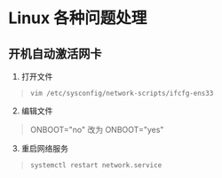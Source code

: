 # Linux 各种问题处理

## 开机自动激活网卡
1. 打开文件
> `vim /etc/sysconfig/network-scripts/ifcfg-ens33`

2. 编辑文件
> ONBOOT="no" 改为 ONBOOT="yes" 

3. 重启网络服务
> `systemctl restart network.service`